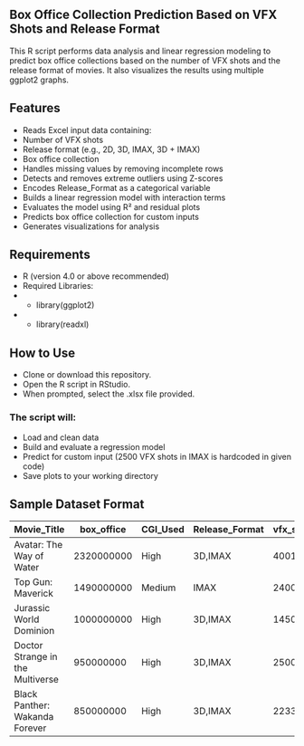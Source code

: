 ﻿## Box Office Collection Prediction Based on VFX Shots and Release Format
 
This R script performs data analysis and linear regression modeling to predict box office collections based on the number of VFX shots and the release format of movies. It also visualizes the results using multiple ggplot2 graphs.

## Features

- Reads Excel input data containing:
- Number of VFX shots
- Release format (e.g., 2D, 3D, IMAX, 3D + IMAX)
- Box office collection
- Handles missing values by removing incomplete rows
- Detects and removes extreme outliers using Z-scores
- Encodes Release_Format as a categorical variable
- Builds a linear regression model with interaction terms
- Evaluates the model using R² and residual plots
- Predicts box office collection for custom inputs
- Generates visualizations for analysis

## Requirements

- R (version 4.0 or above recommended)
- Required Libraries:
- - library(ggplot2)
- - library(readxl)

## How to Use

- Clone or download this repository.
- Open the R script in RStudio.
- When prompted, select the .xlsx file provided.

### The script will:
- Load and clean data
- Build and evaluate a regression model
- Predict for custom input (2500 VFX shots in IMAX is hardcoded in given code)
- Save plots to your working directory

## Sample Dataset Format

| Movie\_Title                     | box\_office | CGI\_Used | Release\_Format | vfx\_shots |
| -------------------------------- | ----------- | --------- | --------------- | ---------- |
| Avatar: The Way of Water         | 2320000000  | High      | 3D,IMAX         | 4001       |
| Top Gun: Maverick                | 1490000000  | Medium    | IMAX            | 2400       |
| Jurassic World Dominion          | 1000000000  | High      | 3D,IMAX         | 1450       |
| Doctor Strange in the Multiverse | 950000000   | High      | 3D,IMAX         | 2500       |
| Black Panther: Wakanda Forever   | 850000000   | High      | 3D,IMAX         | 2233       |
